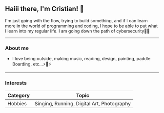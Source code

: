 ## Haiii there, I'm Cristian! 👋

 I'm just going with the flow, trying to build something, and if I can learn more in the world of programming and coding, I hope to be able to put what I learn into my regular life. I am going down the path of cybersecurity🌹🌼
_____________________________________________________________________________________________________________________
### About me
- I love being outside, making music, reading, design, painting, paddle Boarding, etc...⚡🌱⚡
_____________________________________________________________________________________________________________________
### Interests
| Category | Topic |
|--------|-----------------------------------------|
|Hobbies|Singing, Running, Digital Art, Photography| 
<!--
**cristianbenitox/cristianbenitox** is a ✨ _special_ ✨ repository because its `README.md` (this file) appears on your GitHub profile.

Here are some ideas to get you started:

- 🔭 I’m currently working on ...
- 🌱 I’m currently learning ...
- 👯 I’m looking to collaborate on ...
- 🤔 I’m looking for help with ...
- 💬 Ask me about ...
- 📫 How to reach me: ...
- 😄 Pronouns: ...
- ⚡ Fun fact: ...
-->
